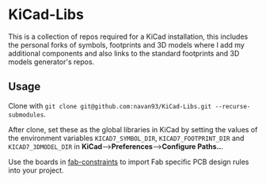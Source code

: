 # KiCad-Libs

This is a collection of repos required for a KiCad installation, this includes the personal forks of symbols, footprints and 3D models where I add my additional components and also links to the standard footprints and 3D models generator's repos.

## Usage

Clone with `git clone git@github.com:navan93/KiCad-Libs.git --recurse-submodules`.

After clone, set these as the global libraries in KiCad by setting the values of the environment variables `KICAD7_SYMBOL_DIR`, `KICAD7_FOOTPRINT_DIR` and `KICAD7_3DMODEL_DIR` in **KiCad**-->**Preferences**-->**Configure Paths..**.

Use the boards in [fab-constraints](/fab-constraints) to import Fab specific PCB design rules into your project.